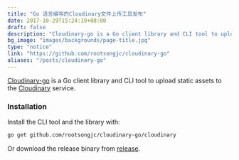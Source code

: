 ```yaml
---
title: "Go 语言编写的Cloudinary文件上传工具发布"
date: 2017-10-29T15:24:19+08:00
draft: false
description: "Cloudinary-go is a Go client library and CLI tool to upload static assets to Cloudinary service"
bg_image: "images/backgrounds/page-title.jpg"
type: "notice"
link: "https://github.com/rootsongjc/cloudinary-go"
aliases: "/posts/cloudinary-go"
---
```


[Cloudinary-go](https://github.com/rootsongjc/cloudinary-go) is a Go client library and CLI tool to upload static assets to the [Cloudinary](http://www.cloudinary.com) service.

### Installation

Install the CLI tool and the library with:

```bash
go get github.com/rootsongjc/cloudinary-go/cloudinary
```

Or download the release binary from [release](https://github.com/rootsongjc/cloudinary-go/releases).